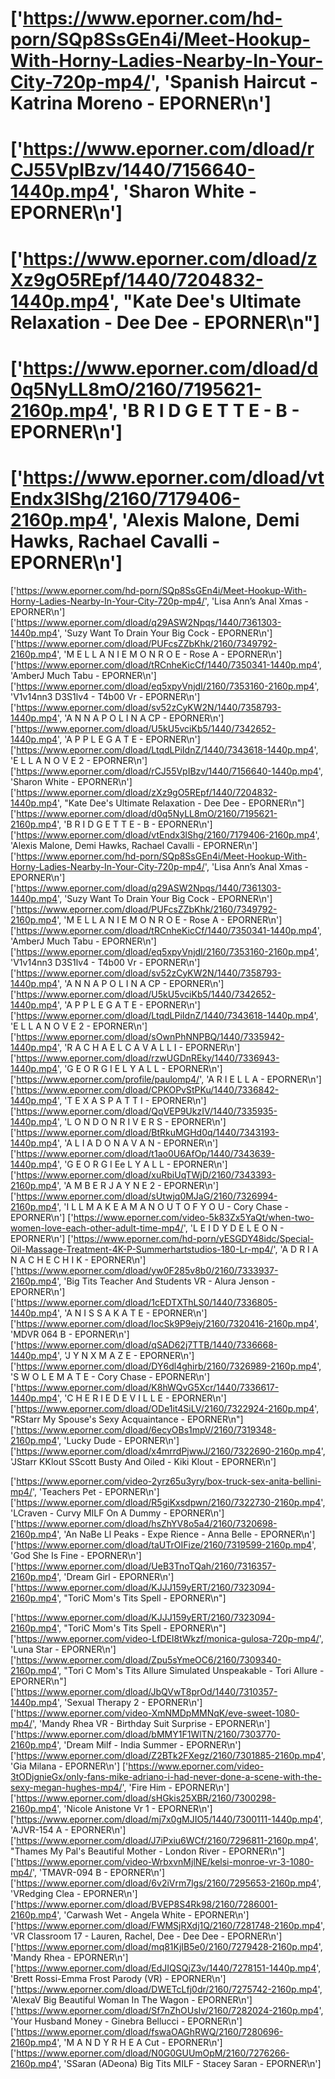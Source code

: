 # ['https://www.eporner.com/hd-porn/SQp8SsGEn4i/Meet-Hookup-With-Horny-Ladies-Nearby-In-Your-City-720p-mp4/', 'Spanish Haircut - Katrina Moreno - EPORNER\n']
# ['https://www.eporner.com/dload/rCJ55VpIBzv/1440/7156640-1440p.mp4', 'Sharon White - EPORNER\n']
# ['https://www.eporner.com/dload/zXz9gO5REpf/1440/7204832-1440p.mp4', "Kate Dee's Ultimate Relaxation - Dee Dee - EPORNER\n"]
# ['https://www.eporner.com/dload/d0q5NyLL8mO/2160/7195621-2160p.mp4', 'B R I D G E T T E - B - EPORNER\n']
# ['https://www.eporner.com/dload/vtEndx3lShg/2160/7179406-2160p.mp4', 'Alexis Malone, Demi Hawks, Rachael Cavalli - EPORNER\n']
['https://www.eporner.com/hd-porn/SQp8SsGEn4i/Meet-Hookup-With-Horny-Ladies-Nearby-In-Your-City-720p-mp4/', 'Lisa Ann’s Anal Xmas - EPORNER\n']
['https://www.eporner.com/dload/q29ASW2Npqs/1440/7361303-1440p.mp4', 'Suzy Want To Drain Your Big Cock - EPORNER\n']
['https://www.eporner.com/dload/PUFcsZZbKhk/2160/7349792-2160p.mp4', 'M E L L A N I E M O N R O E - Rose A - EPORNER\n']
['https://www.eporner.com/dload/tRCnheKicCf/1440/7350341-1440p.mp4', 'AmberJ Much Tabu - EPORNER\n']
['https://www.eporner.com/dload/eq5xpyVnjdI/2160/7353160-2160p.mp4', 'V1v14nn3 D3S1lv4 - T4b00 Vr - EPORNER\n']
['https://www.eporner.com/dload/sv52zCyKW2N/1440/7358793-1440p.mp4', 'A N N A P O L I N A CP - EPORNER\n']
['https://www.eporner.com/dload/U5kU5vciKb5/1440/7342652-1440p.mp4', 'A P P L E G A T E - EPORNER\n']
['https://www.eporner.com/dload/LtqdLPiIdnZ/1440/7343618-1440p.mp4', 'E L L A N O V E 2 - EPORNER\n']
['https://www.eporner.com/dload/rCJ55VpIBzv/1440/7156640-1440p.mp4', 'Sharon White - EPORNER\n']
['https://www.eporner.com/dload/zXz9gO5REpf/1440/7204832-1440p.mp4', "Kate Dee's Ultimate Relaxation - Dee Dee - EPORNER\n"]
['https://www.eporner.com/dload/d0q5NyLL8mO/2160/7195621-2160p.mp4', 'B R I D G E T T E - B - EPORNER\n']
['https://www.eporner.com/dload/vtEndx3lShg/2160/7179406-2160p.mp4', 'Alexis Malone, Demi Hawks, Rachael Cavalli - EPORNER\n']
['https://www.eporner.com/hd-porn/SQp8SsGEn4i/Meet-Hookup-With-Horny-Ladies-Nearby-In-Your-City-720p-mp4/', 'Lisa Ann’s Anal Xmas - EPORNER\n']
['https://www.eporner.com/dload/q29ASW2Npqs/1440/7361303-1440p.mp4', 'Suzy Want To Drain Your Big Cock - EPORNER\n']
['https://www.eporner.com/dload/PUFcsZZbKhk/2160/7349792-2160p.mp4', 'M E L L A N I E M O N R O E - Rose A - EPORNER\n']
['https://www.eporner.com/dload/tRCnheKicCf/1440/7350341-1440p.mp4', 'AmberJ Much Tabu - EPORNER\n']
['https://www.eporner.com/dload/eq5xpyVnjdI/2160/7353160-2160p.mp4', 'V1v14nn3 D3S1lv4 - T4b00 Vr - EPORNER\n']
['https://www.eporner.com/dload/sv52zCyKW2N/1440/7358793-1440p.mp4', 'A N N A P O L I N A CP - EPORNER\n']
['https://www.eporner.com/dload/U5kU5vciKb5/1440/7342652-1440p.mp4', 'A P P L E G A T E - EPORNER\n']
['https://www.eporner.com/dload/LtqdLPiIdnZ/1440/7343618-1440p.mp4', 'E L L A N O V E 2 - EPORNER\n']
['https://www.eporner.com/dload/sOwnPhNNPBQ/1440/7335942-1440p.mp4', 'R A C H A E L C A V A L L I - EPORNER\n']
['https://www.eporner.com/dload/rzwUGDnREky/1440/7336943-1440p.mp4', 'G E O R G I E L Y A L L - EPORNER\n']
['https://www.eporner.com/profile/paulomp4/', 'A R I E L L A - EPORNER\n']
['https://www.eporner.com/dload/CPKOPvStPKu/1440/7336842-1440p.mp4', 'T E X A S P A T T I - EPORNER\n']
['https://www.eporner.com/dload/QqVEP9UkzIV/1440/7335935-1440p.mp4', 'L O N D O N R I V E R S - EPORNER\n']
['https://www.eporner.com/dload/BtRkuMGHd0q/1440/7343193-1440p.mp4', 'A L I A D O N A V A N - EPORNER\n']
['https://www.eporner.com/dload/t1ao0U6AfOp/1440/7343639-1440p.mp4', 'G E O R G I Ee L Y A L L - EPORNER\n']
['https://www.eporner.com/dload/xuRbiUqTWjD/2160/7343393-2160p.mp4', 'A M B E R J A Y N E 2 - EPORNER\n']
['https://www.eporner.com/dload/sUtwjq0MJaG/2160/7326994-2160p.mp4', 'I L L M A K E A M A N O U T O F Y O U - Cory Chase - EPORNER\n']
['https://www.eporner.com/video-5k83Zx5YaQt/when-two-women-love-each-other-adult-time-mp4/', 'L E I D Y D E L E O N - EPORNER\n']
['https://www.eporner.com/hd-porn/yESGDY48idc/Special-Oil-Massage-Treatment-4K-P-Summerhartstudios-180-Lr-mp4/', 'A D R I A N A C H E C H I K - EPORNER\n']
['https://www.eporner.com/dload/yw0F285v8b0/2160/7333937-2160p.mp4', 'Big Tits Teacher And Students VR - Alura Jenson - EPORNER\n']
['https://www.eporner.com/dload/1cEDTXThLS0/1440/7336805-1440p.mp4', 'A N I S S A K A T E - EPORNER\n']
['https://www.eporner.com/dload/IocSk9P9ejy/2160/7320416-2160p.mp4', 'MDVR 064 B - EPORNER\n']
['https://www.eporner.com/dload/qSAD62j7TTB/1440/7336668-1440p.mp4', 'J Y N X M A Z E - EPORNER\n']
['https://www.eporner.com/dload/DY6dl4ghirb/2160/7326989-2160p.mp4', 'S W O L E M A T E - Cory Chase - EPORNER\n']
['https://www.eporner.com/dload/K8hWQvG5Xcr/1440/7336617-1440p.mp4', 'C H E R I E D E V I L L E - EPORNER\n']
['https://www.eporner.com/dload/ODe1it4SiLV/2160/7322924-2160p.mp4', "RStarr My Spouse's Sexy Acquaintance - EPORNER\n"]
['https://www.eporner.com/dload/6ecyOBs1mpV/2160/7319348-2160p.mp4', 'Lucky Dude - EPORNER\n']
['https://www.eporner.com/dload/x4mrrdPjwwJ/2160/7322690-2160p.mp4', 'JStarr KKlout SScott Busty And Oiled - Kiki Klout - EPORNER\n']

['https://www.eporner.com/video-2yrz65u3yry/box-truck-sex-anita-bellini-mp4/', 'Teachers Pet - EPORNER\n']
['https://www.eporner.com/dload/R5giKxsdpwn/2160/7322730-2160p.mp4', 'LCraven - Curvy MILF On A Dummy - EPORNER\n']
['https://www.eporner.com/dload/hsZhYV8o5a4/2160/7320698-2160p.mp4', 'An NaBe Ll Peaks - Expe Rience - Anna Belle - EPORNER\n']
['https://www.eporner.com/dload/taUTrOIFize/2160/7319599-2160p.mp4', 'God She Is Fine - EPORNER\n']
['https://www.eporner.com/dload/UeB3TnoTQah/2160/7316357-2160p.mp4', 'Dream Girl - EPORNER\n']
['https://www.eporner.com/dload/KJJJ159yERT/2160/7323094-2160p.mp4', "ToriC Mom's Tits Spell - EPORNER\n"]

['https://www.eporner.com/dload/KJJJ159yERT/2160/7323094-2160p.mp4', "ToriC Mom's Tits Spell - EPORNER\n"]
['https://www.eporner.com/video-LfDEI8tWkzf/monica-gulosa-720p-mp4/', 'Luna Star - EPORNER\n']
['https://www.eporner.com/dload/Zpu5sYmeOC6/2160/7309340-2160p.mp4', "Tori C Mom's Tits Allure Simulated Unspeakable - Tori Allure - EPORNER\n"]
['https://www.eporner.com/dload/JbQVwT8prOd/1440/7310357-1440p.mp4', 'Sexual Therapy 2 - EPORNER\n']
['https://www.eporner.com/video-XmNMDpMMNqK/eve-sweet-1080-mp4/', 'Mandy Rhea VR - Birthday Suit Surprise - EPORNER\n']
['https://www.eporner.com/dload/bMMY1F1WlTN/2160/7303770-2160p.mp4', 'Dream Milf - India Summer - EPORNER\n']
['https://www.eporner.com/dload/Z2BTk2FXegz/2160/7301885-2160p.mp4', 'Gia Milana - EPORNER\n']
['https://www.eporner.com/video-3tODjgnieGx/only-fans-mike-adriano-i-had-never-done-a-scene-with-the-sexy-megan-hughes-mp4/', 'Fire Him - EPORNER\n']
['https://www.eporner.com/dload/sHGkis25XBR/2160/7300298-2160p.mp4', 'Nicole Anistone Vr 1 - EPORNER\n']
['https://www.eporner.com/dload/mj7x0gMJIO5/1440/7300111-1440p.mp4', 'AJVR-154 A - EPORNER\n']
['https://www.eporner.com/dload/J7iPxiu6WCf/2160/7296811-2160p.mp4', "Thames My Pal's Beautiful Mother - London River - EPORNER\n"]
['https://www.eporner.com/video-WrbxvnMjlNE/kelsi-monroe-vr-3-1080-mp4/', 'TMAVR-094 B - EPORNER\n']
['https://www.eporner.com/dload/6v2iVrm7lgs/2160/7295653-2160p.mp4', 'VRedging Clea - EPORNER\n']
['https://www.eporner.com/dload/BVEP8S4Rk98/2160/7286001-2160p.mp4', 'Carwash Wet - Angela White - EPORNER\n']
['https://www.eporner.com/dload/FWMSjRXdj1Q/2160/7281748-2160p.mp4', 'VR Classroom 17 - Lauren, Rachel, Dee - Dee Dee - EPORNER\n']
['https://www.eporner.com/dload/mq81KjIB5e0/2160/7279428-2160p.mp4', 'Mandy Rhea - EPORNER\n']
['https://www.eporner.com/dload/EdJIQSQjZ3v/1440/7278151-1440p.mp4', 'Brett Rossi-Emma Frost Parody (VR) - EPORNER\n']
['https://www.eporner.com/dload/DWETcLfj0dr/2160/7275742-2160p.mp4', 'AlexaV Big Beautiful Woman In The Wagon - EPORNER\n']
['https://www.eporner.com/dload/Sf7nZhOUsIv/2160/7282024-2160p.mp4', 'Your Husband Money - Ginebra Bellucci - EPORNER\n']
['https://www.eporner.com/dload/fswaOAGhRWQ/2160/7280696-2160p.mp4', 'M A N D Y R H E A Cut - EPORNER\n']
['https://www.eporner.com/dload/N0G0GUUmOpM/2160/7276266-2160p.mp4', 'SSaran (ADeona) Big Tits MILF - Stacey Saran - EPORNER\n']
